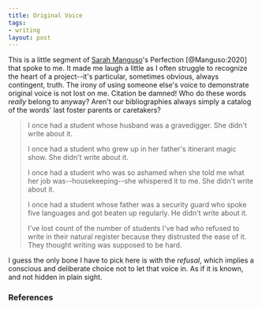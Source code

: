 ```yaml
---
title: Original Voice
tags:
- writing
layout: post
---
```


This is a little segment of [Sarah Manguso]'s Perfection [@Manguso:2020] that
spoke to me.  It made me laugh a little as I often struggle to recognize the
heart of a project--it's particular, sometimes obvious, always contingent,
truth.  The irony of using someone else's voice to demonstrate original voice is
not lost on me.  Citation be damned! Who do these words *really* belong to
anyway?  Aren't our bibliographies always simply a catalog of the words' last
foster parents or caretakers?

> I once had a student whose husband was a gravedigger. She didn't write 
> about it.
>
> I once had a student who grew up in her father's itinerant magic show.
> She didn't write about it.
>
> I once had a student who was so ashamed when she told me what her job
> was--housekeeping--she whispered it to me. She didn't write about it.
>
> I once had a student whose father was a security guard who spoke five
> languages and got beaten up regularly. He didn't write about it.
>
> I've lost count of the number of students I've had who refused to write
> in their natural register because they distrusted the ease of it. They 
> thought writing was supposed to be hard.

I guess the only bone I have to pick here is with the *refusal*, which implies a
conscious and deliberate choice not to let that voice in. As if it is known, and
not hidden in plain sight.

### References

[Sarah Manguso]: https://www.sarahmanguso.com/

